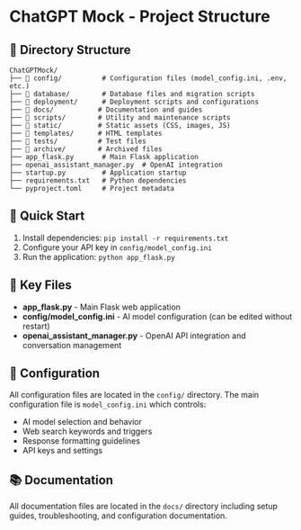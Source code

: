 # ChatGPT Mock - Project Structure

## 📁 Directory Structure

```
ChatGPTMock/
├── 📁 config/          # Configuration files (model_config.ini, .env, etc.)
├── 📁 database/        # Database files and migration scripts
├── 📁 deployment/      # Deployment scripts and configurations
├── 📁 docs/           # Documentation and guides
├── 📁 scripts/        # Utility and maintenance scripts
├── 📁 static/         # Static assets (CSS, images, JS)
├── 📁 templates/      # HTML templates
├── 📁 tests/          # Test files
├── 📁 archive/        # Archived files
├── app_flask.py       # Main Flask application
├── openai_assistant_manager.py  # OpenAI integration
├── startup.py         # Application startup
├── requirements.txt   # Python dependencies
└── pyproject.toml     # Project metadata
```

## 🚀 Quick Start

1. Install dependencies: `pip install -r requirements.txt`
2. Configure your API key in `config/model_config.ini`
3. Run the application: `python app_flask.py`

## 📝 Key Files

- **app_flask.py** - Main Flask web application
- **config/model_config.ini** - AI model configuration (can be edited without restart)
- **openai_assistant_manager.py** - OpenAI API integration and conversation management

## 🔧 Configuration

All configuration files are located in the `config/` directory. The main configuration file is `model_config.ini` which controls:

- AI model selection and behavior
- Web search keywords and triggers
- Response formatting guidelines
- API keys and settings

## 📚 Documentation

All documentation files are located in the `docs/` directory including setup guides, troubleshooting, and configuration documentation.
